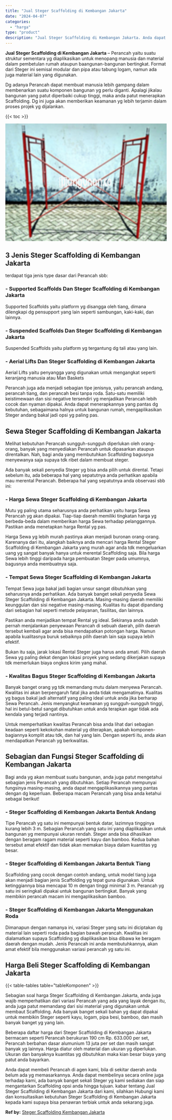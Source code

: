 ```yaml
---
title: "Jual Steger Scaffolding di Kembangan Jakarta"
date: "2024-04-07"
categories: 
  - "harga"
type: "product"
description: "Jual Steger Scaffolding di Kembangan Jakarta. Anda dapat membeli Perancah di agen kami, bila di sekitar daerah anda belum ada yg memasarkannya. Anda dapat me..."
---
```


**Jual Steger Scaffolding di Kembangan Jakarta** – Perancah yaitu suatu struktur sementara yg diaplikasikan untuk menopang manusia dan material dalam pembetulan rumah ataupun baangunan-bangunan bertingkat. Format dari Steger ini semisal modular dan pipa atau tabung logam, namun ada juga material lain yang digunakan.

Dg adanya Perancah dapat membuat manusia lebih gampang dalam membenarkan suatu komponen bangunan yg perlu diganti. Apalagi jikalau bangunan yang patut diperbaiki cukup tinggi, maka anda patut menerapkan Scaffolding. Dg ini juga akan memberikan keamanan yg lebih terjamin dalam proses projek yg dijalankan.

{{< toc >}}

![Jual Steger Scaffolding di Kembangan Jakarta](/images/sewa-scaffolding-steger-01.png)

## 3 Jenis Steger Scaffolding di Kembangan Jakarta

terdapat tiga jenis type dasar dari Perancah sbb:

### \- Supported Scaffolds Dan Steger Scaffolding di Kembangan Jakarta

Supported Scaffolds yaitu platform yg disangga oleh tiang, dimana dilengkapi dg pensupport yang lain seperti sambungan, kaki-kaki, dan lainnya.

### \- Suspended Scaffolds Dan Steger Scaffolding di Kembangan Jakarta

Suspended Scaffolds yaitu platform yg tergantung dg tali atau yang lain.

### \- Aerial Lifts Dan Steger Scaffolding di Kembangan Jakarta

Aerial Lifts yaitu penyangga yang digunakan untuk mengangkat seperti keranjang manusia atau Man Baskets

Perancah juga ada menjadi sebagian tipe jenisnya, yaitu perancah andang, perancah tiang, dan perancah besi tanpa roda. Satu-satu memiliki keistimewaan dan sisi negative tersendiri yg menjadikan Perancah lebih cocok dan nyaman dipakai. Anda dapat menerapkannya yang pantas dg kebutuhan, sebagaimana halnya untuk bangunan rumah, mengaplikasikan Steger andang bakal jadi opsi yg paling pas.

## Sewa Steger Scaffolding di Kembangan Jakarta

Melihat kebutuhan Perancah sungguh-sungguh diperlukan oleh orang-orang, banyak yang menyediakan Perancah untuk dipasarkan ataupun direntalkan. Nah, bagi anda yang membutuhkan Scaffolding bagusnya menyewanya saja supaya tdk ribet dalam membuat steger.

Ada banyak sekali penyedia Steger yg bisa anda pilih untuk dirental. Tetapi sebelum itu, ada beberapa hal yang sepatutnya anda perhatikan apabila mau merental Perancah. Beberapa hal yang sepatutnya anda observasi sbb ini:

### \- Harga Sewa Steger Scaffolding di Kembangan Jakarta

Mutu yg paling utama seharusnya anda perhatikan yaitu harga Sewa Perancah yg akan dipakai. Tiap-tiap daerah memiliki tingkatan harga yg berbeda-beda dalam memberikan harga Sewa terhadap pelanggannya. Pastikan anda menetapkan harga Rental yg pas.

Harga Sewa yg lebih murah pastinya akan menjadi buronan orang-orang. Karenanya dari itu, alangkah baiknya anda mencari harga Rental Steger Scaffolding di Kembangan Jakarta yang murah agar anda tdk mengeluarkan uang yg sangat banyak hanya untuk merental Scaffolding saja. Bila harga Sewa lebih tinggi daripada harga pembuatan Steger pada umumnya, bagusnya anda membuatnya saja.

### \- Tempat Sewa Steger Scaffolding di Kembangan Jakarta

Tempat Sewa juga bakal jadi bagian unsur sangat dibutuhkan yang seharusnya anda perhatikan. Ada banyak banget sekali penyedia Sewa Steger Scaffolding di Kembangan Jakarta. Masing-masing daerah memiliki keunggulan dan sisi negative masing-masing. Kualitas itu dapat dipandang dari sebagian hal seperti metode pelayanan, fasilitas, dan lainnya.

Pastikan anda menjadikan tempat Rental yg ideal. Sekiranya anda sudah pernah menjalankan penyewaan Perancah di sebuah daerah, pilih daerah tersebut kembali agar anda bisa mendapatkan potongan harga. Namun apabila kualitasnya buruk sebaiknya pilih daerah lain saja supaya lebih efektif.

Bukan itu saja, jarak lokasi Rental Steger juga harus anda amati. Pilih daerah Sewa yg paling dekat dengan lokasi proyek yang sedang dikerjakan supaya tdk memerlukan biaya ongkos kirim yang mahal.

### \- Kwalitas Bagus Steger Scaffolding di Kembangan Jakarta

Banyak banget orang yg tdk memandang mutu dalam menyewa Perancah. Kwalitas ini akan berpengaruh fatal jika anda tidak mengamatinya. Kualitas yg bagus bakal jadi alternatif yang paling ideal untuk anda jika berharap Sewa Perancah. Jenis menyangkut keamanan yg sungguh-sungguh tinggi, hal ini betul-betul sangat dibutuhkan untuk anda terapkan agar tidak ada kendala yang terjadi nantinya.

Untuk memperhatikan kwalitas Perancah bisa anda lihat dari sebagian keadaan seperti kekokohan material yg diterapkan, apakah komponen-bagiannya komplit atau tdk, dan hal yang lain. Dengan seperti itu, anda akan mendapatkan Perancah yg berkwalitas.

## Sebagian dan Fungsi Steger Scaffolding di Kembangan Jakarta

Bagi anda yg akan membuat suatu bangunan, anda juga patut mengetahui sebagian jenis Perancah yang dibutuhkan. Setiap Perancah mempunyai fungsinya masing-masing, anda dapat mengaplikasikannya yang pantas dengan dg keperluan. Beberapa macam Perancah yang bisa anda ketahui sebagai berikut!

### \- Steger Scaffolding di Kembangan Jakarta Bentuk Andang

Tipe Perancah yg satu ini mempunyai bentuk datar, lazimnya tingginya kurang lebih 3 m. Sebagian Perancah yang satu ini yang diaplikasikan untuk bangunan yg mempunyai ukuran rendah. Steger anda bisa dihasilkan dengan beragam ragam material seperti kayu dan bamboo. Kedua bahan tersebut amat efektif dan tidak akan memakan biaya dalam kuantitas yg besar.

### \- Steger Scaffolding di Kembangan Jakarta Bentuk Tiang

Scaffolding yang cocok dengan contoh andang, untuk model tiang juga akan menjadi bagian jenis Scaffolding yg tepat guna digunakan. Untuk ketinggiannya bisa mencapai 10 m dengan tinggi minimal 3 m. Perancah yg satu ini seringkali dipakai untuk bangunan bertingkat. Banyak yang membikin perancah macam ini mengaplikasikan bamboo.

### \- Steger Scaffolding di Kembangan Jakarta Menggunakan Roda

Dimanapun dengan namanya ini, variasi Steger yang satu ini diciptakan dg material lain seperti roda pada bagian bawah perancah. Kwalitas ini dialamatkan supaya Scaffolding yg diaplikasikan bisa dibawa ke beragam daerah dengan mudah. Jenis Perancah ini anda membutuhkannya, akan amat efektif bila menggunakan variasi perancah yg satu ini.

## Harga Beli Steger Scaffolding di Kembangan Jakarta

{{< table-tables table="tableKomponen" >}}

Sebagian soal harga Steger Scaffolding di Kembangan Jakarta, anda juga wajib memperhatikan dari variasi Perancah yang ada yang layak dengan itu, anda juga patut memandang dari sisi material yang digunakan untuk membaut Scaffolding. Ada banyak banget sekali bahan yg dapat dipakai untuk membikin Steger seperti kayu, logam, pipa besi, bamboo, dan masih banyak banget yg yang lain.

Beberapa daftar harga dari Steger Scaffolding di Kembangan Jakarta bermacam seperti Perancah berukuran 190 cm Rp. 633.000 per set, Perancah berbahan dasar alumunium 13 juta per set dan masih sangat banyak yg lainnya. Harga diatur oleh material dan ukuran yg diperlukan. Ukuran dan banyaknya kuantitas yg dibutuhkan maka kian besar biaya yang patut anda bayarkan.

Anda dapat membeli Perancah di agen kami, bila di sekitar daerah anda belum ada yg memasarkannya. Anda dapat membelinya secara online juga terhadap kami, ada banyak banget sekali Steger yg kami sediakan dan siap mengantarkan Scaffolding opsi anda hingga tujuan. kabar tentang Jual Steger Scaffolding di Kembangan Jakarta dari kami, silahkan Hubungi kami dan konsultasikan kebutuhan Steger Scaffolding di Kembangan Jakarta kepada kami supaya bisa penawran terbiak untuk anda sekarang juga.

**Ref by:** [Steger Scaffolding Kembangan Jakarta](https://id.wikipedia.org/wiki/Steger)
